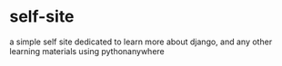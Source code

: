 # self-site
a simple self site dedicated to learn more about django, and any other learning materials using pythonanywhere
